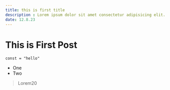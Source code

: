 ```yaml
---
title: this is first title
description : Lorem ipsum dolor sit amet consectetur adipisicing elit. Possimus dolorum perspiciatis delectus, totam doloribus nostrum?
date: 12.8.23
---
```


# This is First Post

```
const = "hello"
```

* One
* Two

> Lorem20
